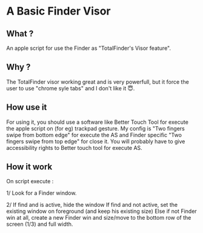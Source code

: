 # A Basic Finder Visor

## What ?
An apple script for use the Finder as "TotalFinder's Visor feature".

## Why ?
The TotalFinder visor working great and is very powerfull, but it force the user to use "chrome syle tabs" and I don't like it  😇.

## How use it
For using it, you should use a software like Better Touch Tool for execute the apple script on (for eg) trackpad gesture.
My config is "Two fingers swipe from bottom edge" for execute the AS and Finder specific "Two fingers swipe from top edge" for close it.
You will probably have to give accessibility rights to Better touch tool for execute AS.

## How it work
On script execute :

1/ Look for a Finder window.

2/ If find and is active, hide the window
   If find and not active, set the existing window on foreground (and keep his existing size)
   Else if not Finder win at all, create a new Finder win and size/move to the bottom row of the screen (1/3) and full width.
